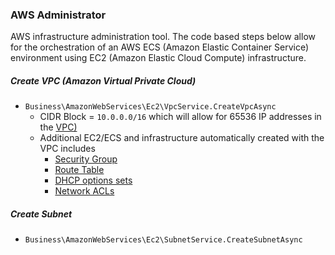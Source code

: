 ### AWS Administrator
AWS infrastructure administration tool. The code based steps below allow for the orchestration of an AWS ECS (Amazon Elastic Container Service) environment using EC2 (Amazon Elastic Cloud Compute) infrastructure.

##### Create VPC (Amazon Virtual Private Cloud)

* `Business\AmazonWebServices\Ec2\VpcService.CreateVpcAsync`
  * CIDR Block = `10.0.0.0/16` which will allow for 65536 IP addresses in the [VPC)](https://docs.aws.amazon.com/vpc/latest/userguide/VPC_Subnets.html)
  * Additional EC2/ECS and infrastructure automatically created with the VPC includes
    * [Security Group](https://docs.aws.amazon.com/vpc/latest/userguide/VPC_SecurityGroups.html)
    * [Route Table](https://docs.aws.amazon.com/vpc/latest/userguide/VPC_Route_Tables.html)
    * [DHCP options sets](https://docs.aws.amazon.com/vpc/latest/userguide/VPC_DHCP_Options.html)
    * [Network ACLs](https://docs.aws.amazon.com/vpc/latest/userguide/vpc-network-acls.html)

##### Create Subnet

* `Business\AmazonWebServices\Ec2\SubnetService.CreateSubnetAsync`